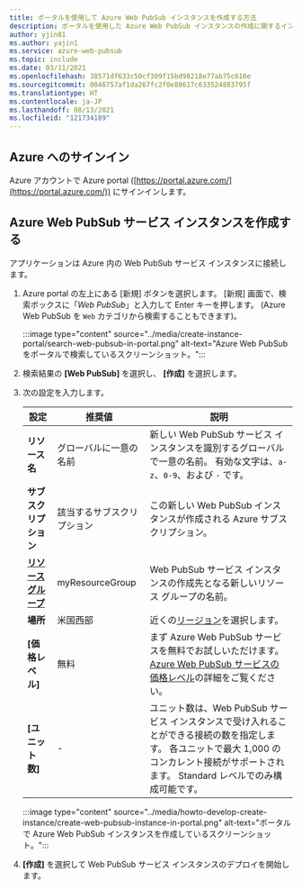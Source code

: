 ```yaml
---
title: ポータルを使用して Azure Web PubSub インスタンスを作成する方法
description: ポータルを使用した Azure Web PubSub インスタンスの作成に関するインクルード ファイル
author: yjin81
ms.author: yajin1
ms.service: azure-web-pubsub
ms.topic: include
ms.date: 03/11/2021
ms.openlocfilehash: 38571df633c50cf309f15bd98218e77ab75c610e
ms.sourcegitcommit: 0046757af1da267fc2f0e88617c633524883795f
ms.translationtype: HT
ms.contentlocale: ja-JP
ms.lasthandoff: 08/13/2021
ms.locfileid: "121734189"
---
```

## <a name="sign-in-to-azure"></a>Azure へのサインイン

Azure アカウントで Azure portal ([https://portal.azure.com/](https://portal.azure.com/)) にサインインします。

## <a name="create-an-azure-web-pubsub-service-instance"></a>Azure Web PubSub サービス インスタンスを作成する

アプリケーションは Azure 内の Web PubSub サービス インスタンスに接続します。

1. Azure portal の左上にある [新規] ボタンを選択します。 [新規] 画面で、検索ボックスに「*Web PubSub*」と入力して Enter キーを押します。 (Azure Web PubSub を `Web` カテゴリから検索することもできます)。

    :::image type="content" source="../media/create-instance-portal/search-web-pubsub-in-portal.png" alt-text="Azure Web PubSub をポータルで検索しているスクリーンショット。":::

2. 検索結果の **[Web PubSub]** を選択し、 **[作成]** を選択します。

3. 次の設定を入力します。

    | 設定      | 推奨値  | 説明                                        |
    | ------------ |  ------- | -------------------------------------------------- |
    | **リソース名** | グローバルに一意の名前 | 新しい Web PubSub サービス インスタンスを識別するグローバルで一意の名前。 有効な文字は、`a-z`、`0-9`、および `-` です。 |
    | **サブスクリプション** | 該当するサブスクリプション | この新しい Web PubSub インスタンスが作成される Azure サブスクリプション。 |
    | **[リソース グループ](../../azure-resource-manager/management/overview.md)** |  myResourceGroup | Web PubSub サービス インスタンスの作成先となる新しいリソース グループの名前。 |
    | **場所** | 米国西部 | 近くの[リージョン](https://azure.microsoft.com/regions/)を選択します。 |
    | **[価格レベル]** | 無料 | まず Azure Web PubSub サービスを無料でお試しいただけます。 [Azure Web PubSub サービスの価格レベル](https://azure.microsoft.com/pricing/details/web-pubsub/)の詳細をご覧ください。 |
    | **[ユニット数]** |  - | ユニット数は、Web PubSub サービス インスタンスで受け入れることができる接続の数を指定します。 各ユニットで最大 1,000 のコンカレント接続がサポートされます。 Standard レベルでのみ構成可能です。 |

    :::image type="content" source="../media/howto-develop-create-instance/create-web-pubsub-instance-in-portal.png" alt-text="ポータルで Azure Web PubSub インスタンスを作成しているスクリーンショット。":::

4. **[作成]** を選択して Web PubSub サービス インスタンスのデプロイを開始します。
